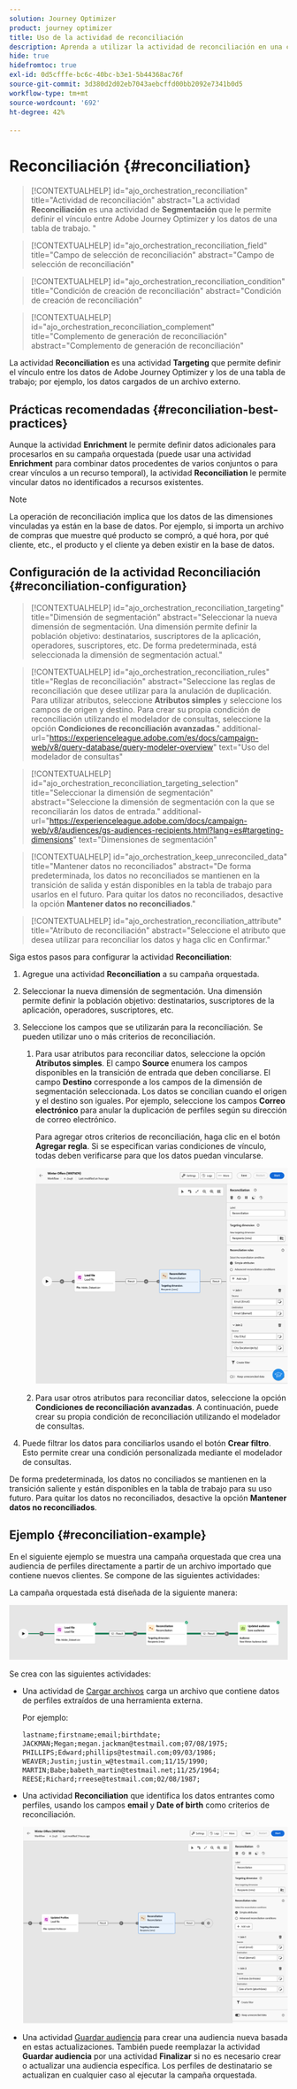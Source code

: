```yaml
---
solution: Journey Optimizer
product: journey optimizer
title: Uso de la actividad de reconciliación
description: Aprenda a utilizar la actividad de reconciliación en una campaña organizada
hide: true
hidefromtoc: true
exl-id: 0d5cfffe-bc6c-40bc-b3e1-5b44368ac76f
source-git-commit: 3d380d2d02eb7043aebcffd00bb2092e7341b0d5
workflow-type: tm+mt
source-wordcount: '692'
ht-degree: 42%

---
```


# Reconciliación {#reconciliation}

>[!CONTEXTUALHELP]
>id="ajo_orchestration_reconciliation"
>title="Actividad de reconciliación"
>abstract="La actividad **Reconciliación** es una actividad de **Segmentación** que le permite definir el vínculo entre Adobe Journey Optimizer y los datos de una tabla de trabajo. "

>[!CONTEXTUALHELP]
>id="ajo_orchestration_reconciliation_field"
>title="Campo de selección de reconciliación"
>abstract="Campo de selección de reconciliación"

>[!CONTEXTUALHELP]
>id="ajo_orchestration_reconciliation_condition"
>title="Condición de creación de reconciliación"
>abstract="Condición de creación de reconciliación"

>[!CONTEXTUALHELP]
>id="ajo_orchestration_reconciliation_complement"
>title="Complemento de generación de reconciliación"
>abstract="Complemento de generación de reconciliación"

La actividad **Reconciliation** es una actividad **Targeting** que permite definir el vínculo entre los datos de Adobe Journey Optimizer y los de una tabla de trabajo; por ejemplo, los datos cargados de un archivo externo.

## Prácticas recomendadas {#reconciliation-best-practices}

Aunque la actividad **Enrichment** le permite definir datos adicionales para procesarlos en su campaña orquestada (puede usar una actividad **Enrichment** para combinar datos procedentes de varios conjuntos o para crear vínculos a un recurso temporal), la actividad **Reconciliation** le permite vincular datos no identificados a recursos existentes.

>[!NOTE]
>La operación de reconciliación implica que los datos de las dimensiones vinculadas ya están en la base de datos.  Por ejemplo, si importa un archivo de compras que muestre qué producto se compró, a qué hora, por qué cliente, etc., el producto y el cliente ya deben existir en la base de datos.

## Configuración de la actividad Reconciliación {#reconciliation-configuration}

>[!CONTEXTUALHELP]
>id="ajo_orchestration_reconciliation_targeting"
>title="Dimensión de segmentación"
>abstract="Seleccionar la nueva dimensión de segmentación. Una dimensión permite definir la población objetivo: destinatarios, suscriptores de la aplicación, operadores, suscriptores, etc. De forma predeterminada, está seleccionada la dimensión de segmentación actual."

>[!CONTEXTUALHELP]
>id="ajo_orchestration_reconciliation_rules"
>title="Reglas de reconciliación"
>abstract="Seleccione las reglas de reconciliación que desee utilizar para la anulación de duplicación. Para utilizar atributos, seleccione **Atributos simples** y seleccione los campos de origen y destino. Para crear su propia condición de reconciliación utilizando el modelador de consultas, seleccione la opción **Condiciones de reconciliación avanzadas**."
>additional-url="https://experienceleague.adobe.com/es/docs/campaign-web/v8/query-database/query-modeler-overview" text="Uso del modelador de consultas"

>[!CONTEXTUALHELP]
>id="ajo_orchestration_reconciliation_targeting_selection"
>title="Seleccionar la dimensión de segmentación"
>abstract="Seleccione la dimensión de segmentación con la que se reconciliarán los datos de entrada."
>additional-url="https://experienceleague.adobe.com/docs/campaign-web/v8/audiences/gs-audiences-recipients.html?lang=es#targeting-dimensions" text="Dimensiones de segmentación"

>[!CONTEXTUALHELP]
>id="ajo_orchestration_keep_unreconciled_data"
>title="Mantener datos no reconciliados"
>abstract="De forma predeterminada, los datos no reconciliados se mantienen en la transición de salida y están disponibles en la tabla de trabajo para usarlos en el futuro. Para quitar los datos no reconciliados, desactive la opción **Mantener datos no reconciliados**."

>[!CONTEXTUALHELP]
>id="ajo_orchestration_reconciliation_attribute"
>title="Atributo de reconciliación"
>abstract="Seleccione el atributo que desea utilizar para reconciliar los datos y haga clic en Confirmar."

Siga estos pasos para configurar la actividad **Reconciliation**:

1. Agregue una actividad **Reconciliation** a su campaña orquestada.

1. Seleccionar la nueva dimensión de segmentación. Una dimensión permite definir la población objetivo: destinatarios, suscriptores de la aplicación, operadores, suscriptores, etc.

1. Seleccione los campos que se utilizarán para la reconciliación. Se pueden utilizar uno o más criterios de reconciliación.

   1. Para usar atributos para reconciliar datos, seleccione la opción **Atributos simples**. El campo **Source** enumera los campos disponibles en la transición de entrada que deben conciliarse. El campo **Destino** corresponde a los campos de la dimensión de segmentación seleccionada. Los datos se concilian cuando el origen y el destino son iguales. Por ejemplo, seleccione los campos **Correo electrónico** para anular la duplicación de perfiles según su dirección de correo electrónico.

      Para agregar otros criterios de reconciliación, haga clic en el botón **Agregar regla**. Si se especifican varias condiciones de vínculo, todas deben verificarse para que los datos puedan vincularse.

      ![](../assets/workflow-reconciliation-criteria.png)

   1. Para usar otros atributos para reconciliar datos, seleccione la opción **Condiciones de reconciliación avanzadas**. A continuación, puede crear su propia condición de reconciliación utilizando el modelador de consultas.

1. Puede filtrar los datos para conciliarlos usando el botón **Crear filtro**. Esto permite crear una condición personalizada mediante el modelador de consultas.

De forma predeterminada, los datos no conciliados se mantienen en la transición saliente y están disponibles en la tabla de trabajo para su uso futuro. Para quitar los datos no reconciliados, desactive la opción **Mantener datos no reconciliados**.

## Ejemplo {#reconciliation-example}

En el siguiente ejemplo se muestra una campaña orquestada que crea una audiencia de perfiles directamente a partir de un archivo importado que contiene nuevos clientes. Se compone de las siguientes actividades:

La campaña orquestada está diseñada de la siguiente manera:

![](../assets/workflow-reconciliation-sample-1.0.png)


Se crea con las siguientes actividades:

* Una actividad de [Cargar archivos](load-file.md) carga un archivo que contiene datos de perfiles extraídos de una herramienta externa.

  Por ejemplo:

  ```
  lastname;firstname;email;birthdate;
  JACKMAN;Megan;megan.jackman@testmail.com;07/08/1975;
  PHILLIPS;Edward;phillips@testmail.com;09/03/1986;
  WEAVER;Justin;justin_w@testmail.com;11/15/1990;
  MARTIN;Babe;babeth_martin@testmail.net;11/25/1964;
  REESE;Richard;rreese@testmail.com;02/08/1987;
  ```

* Una actividad **Reconciliation** que identifica los datos entrantes como perfiles, usando los campos **email** y **Date of birth** como criterios de reconciliación.

  ![](../assets/workflow-reconciliation-sample-1.1.png)

* Una actividad [Guardar audiencia](save-audience.md) para crear una audiencia nueva basada en estas actualizaciones. También puede reemplazar la actividad **Guardar audiencia** por una actividad **Finalizar** si no es necesario crear o actualizar una audiencia específica. Los perfiles de destinatario se actualizan en cualquier caso al ejecutar la campaña orquestada.
